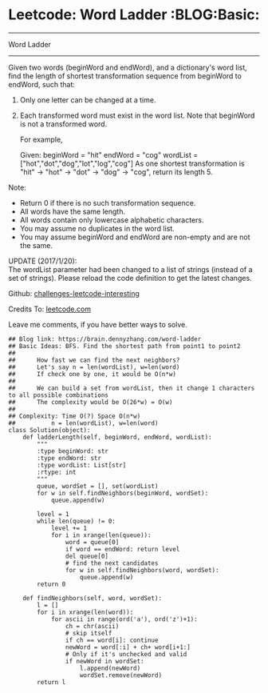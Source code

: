 # Leetcode: Word Ladder     :BLOG:Basic:


---

Word Ladder  

---

Given two words (beginWord and endWord), and a dictionary's word list, find the length of shortest transformation sequence from beginWord to endWord, such that:  

1.  Only one letter can be changed at a time.
2.  Each transformed word must exist in the word list. Note that beginWord is not a transformed word.

    For example,
    
    Given:
    beginWord = "hit"
    endWord = "cog"
    wordList = ["hot","dot","dog","lot","log","cog"]
    As one shortest transformation is "hit" -> "hot" -> "dot" -> "dog" -> "cog",
    return its length 5.

Note:  
-   Return 0 if there is no such transformation sequence.
-   All words have the same length.
-   All words contain only lowercase alphabetic characters.
-   You may assume no duplicates in the word list.
-   You may assume beginWord and endWord are non-empty and are not the same.

UPDATE (2017/1/20):  
The wordList parameter had been changed to a list of strings (instead of a set of strings). Please reload the code definition to get the latest changes.  

Github: [challenges-leetcode-interesting](https://github.com/DennyZhang/challenges-leetcode-interesting/tree/master/word-ladder)  

Credits To: [leetcode.com](https://leetcode.com/problems/word-ladder/description/)  

Leave me comments, if you have better ways to solve.  

    ## Blog link: https://brain.dennyzhang.com/word-ladder
    ## Basic Ideas: BFS. Find the shortest path from point1 to point2
    ##
    ##      How fast we can find the next neighbors?
    ##      Let's say n = len(wordList), w=len(word)
    ##      If check one by one, it would be O(n*w)
    ##
    ##      We can build a set from wordList, then it change 1 characters to all possible combinations
    ##      The complexity would be O(26*w) = O(w)
    ##
    ## Complexity: Time O(?) Space O(n*w)
    ##          n = len(wordList), w=len(word)
    class Solution(object):
        def ladderLength(self, beginWord, endWord, wordList):
            """
            :type beginWord: str
            :type endWord: str
            :type wordList: List[str]
            :rtype: int
            """
            queue, wordSet = [], set(wordList)
            for w in self.findNeighbors(beginWord, wordSet):
                queue.append(w)
    
            level = 1
            while len(queue) != 0:
                level += 1
                for i in xrange(len(queue)):
                    word = queue[0]
                    if word == endWord: return level
                    del queue[0]
                    # find the next candidates
                    for w in self.findNeighbors(word, wordSet):
                        queue.append(w)
            return 0
    
        def findNeighbors(self, word, wordSet):
            l = []
            for i in xrange(len(word)):
                for ascii in range(ord('a'), ord('z')+1):
                    ch = chr(ascii)
                    # skip itself
                    if ch == word[i]: continue
                    newWord = word[:i] + ch+ word[i+1:]
                    # Only if it's unchecked and valid
                    if newWord in wordSet:
                        l.append(newWord)
                        wordSet.remove(newWord)
            return l
